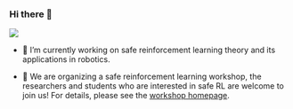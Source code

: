 ### Hi there 👋

![](https://visitor-badge.glitch.me/badge?page_id=chauncygu)

- 🔭 I’m currently working on safe reinforcement learning theory and its applications in robotics.

- 🌱 We are organizing a safe reinforcement learning workshop, the researchers and students who are interested in safe RL  are welcome to join us! For details, please see the [workshop homepage](https://saferl.online/).



<!-- 
![visitors](https://komarev.com/ghpvc/?username=chauncygu&color=brightgreen)  -->
